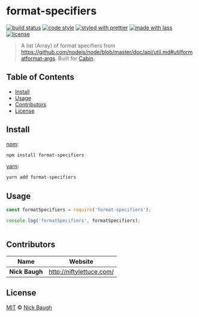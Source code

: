 # format-specifiers

[![build status](https://img.shields.io/travis/niftylettuce/format-specifiers.svg)](https://travis-ci.org/niftylettuce/format-specifiers)
[![code style](https://img.shields.io/badge/code_style-XO-5ed9c7.svg)](https://github.com/sindresorhus/xo)
[![styled with prettier](https://img.shields.io/badge/styled_with-prettier-ff69b4.svg)](https://github.com/prettier/prettier)
[![made with lass](https://img.shields.io/badge/made_with-lass-95CC28.svg)](https://lass.js.org)
[![license](https://img.shields.io/github/license/niftylettuce/format-specifiers.svg)](LICENSE)

> A list (Array) of format specifiers from <https://github.com/nodejs/node/blob/master/doc/api/util.md#utilformatformat-args>.  Built for [Cabin][].


## Table of Contents

* [Install](#install)
* [Usage](#usage)
* [Contributors](#contributors)
* [License](#license)


## Install

[npm][]:

```sh
npm install format-specifiers
```

[yarn][]:

```sh
yarn add format-specifiers
```


## Usage

```js
const formatSpecifiers = require('format-specifiers');

console.log('formatSpecifiers', formatSpecifiers);
```

```sh

```


## Contributors

| Name           | Website                    |
| -------------- | -------------------------- |
| **Nick Baugh** | <http://niftylettuce.com/> |


## License

[MIT](LICENSE) © [Nick Baugh](http://niftylettuce.com/)


## 

[npm]: https://www.npmjs.com/

[yarn]: https://yarnpkg.com/

[cabin]: https://cabinjs.com
